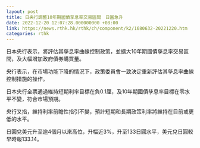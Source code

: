 ```yaml
---
layout: post
title: 日央行調整10年期國債孳息率交易區間　日圓急升
date: 2022-12-20 12:07:28.000000000 +08:00
link: https://news.rthk.hk/rthk/ch/component/k2/1680632-20221220.htm
categories: rthk
---
```


日本央行表示，將評估其孳息率曲線控制政策，並擴大10年期國債孳息率交易區間，及大幅增加政府債券購買量。

央行表示，在市場功能下降的情況下，政策委員會一致決定重新評估其孳息率曲線控制措施的操作。

日本央行全票通過維持短期利率目標在負0.1厘，及10年期國債孳息率目標在零水平不變，符合市場預期。

央行又指，維持利率前瞻性指引不變，預計短期和長期政策利率將維持在目前或更低的水平。

日圓兌美元升至逾4個月以來高位，升幅近3%，升至133日圓水平，美元兌日圓較早時報133.14。
